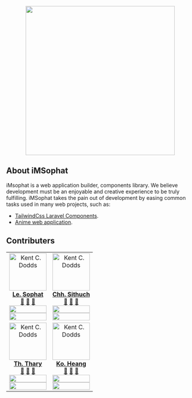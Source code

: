 <p align="center">
    <a href="#" target="_blank">
        <img src="https://avatars.githubusercontent.com/u/99942411?s=200&v=4" width="400"/>
    </a>
</p>

## About iMSophat

iMsophat is a web application builder, components library. We believe development must be an enjoyable and creative experience to be truly fulfilling. iMSophat takes the pain out of development by easing common tasks used in many web projects, such as:

- [TailwindCss Laravel Components](https://packagist.org/packages/sophat/elements).
- [Anime web application](https://github.com/iMSophat/anime).


## Contributers

<!-- -   [`Phat`](https://github.com/pphatDev) : Founder and Full Stack Developer
-   [`Chhem Sithuch`](https://github.com/cthuch) : Backend and Backend Developer
-   [`Thy Thary`](https://github.com/ThyThary) : Front End Developer
-   [`Kol Heang`](https://github.com/KolHeang) : Backend and Front End Developer -->




<table align="center">
    <tbody>
        <tr>
            <td align="center">
                <a href="https://leatsophat.me">
                    <img src="https://avatars.githubusercontent.com/u/65520537?v=4" width="100px;" alt="Kent C. Dodds"/>
                    <br />
                    <sub>
                        <a href="https://github.com/pphatDev"> 
                            <b>Le. Sophat</b>
                        </a>
                    </sub>
                </a>
                <br />
                <a href="https://github.com/iMSophat/anime/discussions" title="Answering Questions">💬</a> 
                <a href="https://github.com/iMSophat/anime/commits?author=pphatDev" title="Documentation">📖</a> 
                <a href="https://github.com/iMSophat/anime/pulls?q=is%3Apr+reviewed-by%3pphatDev" title="Reviewed Pull Requests">👀</a> 
                <br />
                <img src="https://github-readme-stats.vercel.app/api?username=pphatDev&show_icons=true" width="100%">
                <br />
                <img src="https://github-readme-stats.vercel.app/api/top-langs/?username=pphatDev&layout=compact" width="100%">
            </td>
            <td align="center">
                <a href="#">
                    <img src="https://avatars.githubusercontent.com/u/128199454?v=4" width="100px;" alt="Kent C. Dodds"/>
                    <br />
                    <sub>
                        <a href="https://github.com/cthuch"> 
                            <b>Chh. Sithuch</b>
                        </a>
                    </sub>
                </a>
                <br />
                <a href="https://github.com/iMSophat/anime/discussions" title="Answering Questions">💬</a> 
                <a href="https://github.com/iMSophat/anime/commits?author=cthuch" title="Documentation">📖</a> 
                <a href="https://github.com/iMSophat/anime/pulls?q=is%3Apr+reviewed-by%cthuch" title="Reviewed Pull Requests">👀</a> 
                <br />
                <img src="https://github-readme-stats.vercel.app/api?username=cthuch&show_icons=true" width="100%">
                <br />
                <img src="https://github-readme-stats.vercel.app/api/top-langs/?username=cthuch&layout=compact" width="100%">
            </td>
            </tr>
            <tr>
            <td align="center">
                <a href="#">
                    <img src="https://avatars.githubusercontent.com/u/88573482?v=4" width="100px;" alt="Kent C. Dodds"/>
                    <br />
                    <sub>
                        <a href="https://github.com/ThyThary"> 
                            <b>Th. Thary</b>
                        </a>
                    </sub>
                </a>
                <br />
                <a href="https://github.com/iMSophat/anime/discussions" title="Answering Questions">💬</a> 
                <a href="https://github.com/iMSophat/anime/commits?author=ThyThary" title="Documentation">📖</a> 
                <a href="https://github.com/iMSophat/anime/pulls?q=is%3Apr+reviewed-by%ThyThary" title="Reviewed Pull Requests">👀</a> 
                <br />
                <img src="https://github-readme-stats.vercel.app/api?username=ThyThary&show_icons=true" width="100%">
                <br />
                <img src="https://github-readme-stats.vercel.app/api/top-langs/?username=ThyThary&layout=compact" width="100%">
            </td>
            <td align="center">
                <a href="#">
                    <img src="https://avatars.githubusercontent.com/u/114801328?v=4" width="100px;" alt="Kent C. Dodds"/>
                    <br />
                    <sub>
                        <a href="https://github.com/KolHeang"> 
                            <b>Ko. Heang</b>
                        </a>
                    </sub>
                </a>
                <br />
                <a href="https://github.com/iMSophat/anime/discussions" title="Answering Questions">💬</a> 
                <a href="https://github.com/iMSophat/anime/commits?author=KolHeang" title="Documentation">📖</a> 
                <a href="https://github.com/iMSophat/anime/pulls?q=is%3Apr+reviewed-by%KolHeang" title="Reviewed Pull Requests">👀</a> 
                <br />
                <img src="https://github-readme-stats.vercel.app/api?username=KolHeang&show_icons=true" width="100%">
                <br />
                <img src="https://github-readme-stats.vercel.app/api/top-langs/?username=KolHeang&layout=compact" width="100%">
            </td>
        </tr>
    </tbody>
</table>

